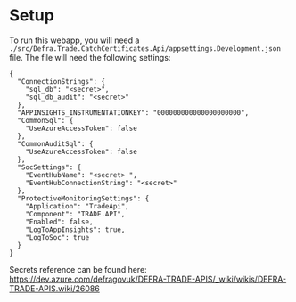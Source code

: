 # Setup

To run this webapp, you will need a `./src/Defra.Trade.CatchCertificates.Api/appsettings.Development.json` file. The file will need the following settings:

```jsonc 
{
  "ConnectionStrings": {
    "sql_db": "<secret>",
    "sql_db_audit": "<secret>"
  },
  "APPINSIGHTS_INSTRUMENTATIONKEY": "000000000000000000000",
  "CommonSql": {
    "UseAzureAccessToken": false
  },
  "CommonAuditSql": {
    "UseAzureAccessToken": false
  },
  "SocSettings": {
    "EventHubName": "<secret> ",
    "EventHubConnectionString": "<secret>"
  },
  "ProtectiveMonitoringSettings": {
    "Application": "TradeApi",
    "Component": "TRADE.API",
    "Enabled": false,
    "LogToAppInsights": true,
    "LogToSoc": true
  }
}
```

Secrets reference can be found here: https://dev.azure.com/defragovuk/DEFRA-TRADE-APIS/_wiki/wikis/DEFRA-TRADE-APIS.wiki/26086
